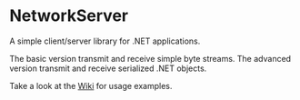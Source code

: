 # NetworkServer

A simple client/server library for .NET applications. 

The basic version transmit and receive simple byte streams. The advanced version transmit and receive serialized .NET objects.

Take a look at the [Wiki](https://github.com/zarat/NetworkServer/wiki) for usage examples.
